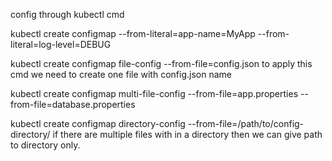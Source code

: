 config through kubectl cmd

kubectl create configmap <config-name> --from-literal=app-name=MyApp --from-literal=log-level=DEBUG

kubectl create configmap file-config --from-file=config.json 
    to apply this cmd we need to create one file with config.json name 

kubectl create configmap multi-file-config --from-file=app.properties --from-file=database.properties

kubectl create configmap directory-config --from-file=/path/to/config-directory/
    if there are multiple files with in a directory then we can give path to directory only.